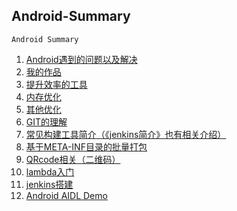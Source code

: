 Android-Summary
---
	Android Summary

1. [Android遇到的问题以及解决](./problem-solving/README.MD)
2. [我的作品](my-works/readme.md)
3. [提升效率的工具](./提升效率的工具/README.MD)
4. [内存优化](./优化/内存优化/README.MD)
5. [其他优化](./优化/其他优化/README.MD)
6. [GIT的理解](./git-direction/README.MD)
7. [常见构建工具简介（《jenkins简介》也有相关介绍）](./构建工具/README.MD)
8. [基于META-INF目录的批量打包](./批量打包/README.MD)
9. [QRcode相关（二维码）](./Quick-Response-Code/README.MD)
10. [lambda入门](./lambda/README.MD)
11. [jenkins搭建](./jenkins-config/jenkins-config-gradle.md)
12. [Android AIDL Demo](./aidl-demo/README.MD)